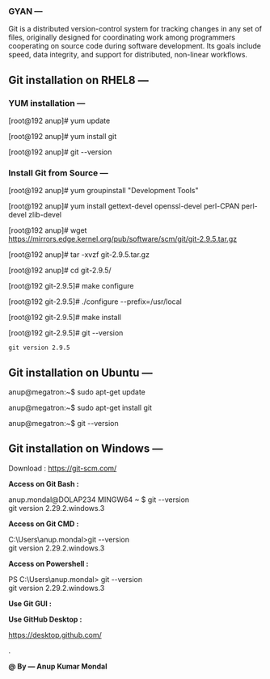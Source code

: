 
### GYAN —

Git is a distributed version-control system for tracking changes in any set of files, originally designed for coordinating work among programmers cooperating on source code during software development. Its goals include speed, data integrity, and support for distributed, non-linear workflows.

## Git installation on RHEL8 —

### YUM installation —

[root@192 anup]#  yum update

[root@192 anup]#  yum install git 

[root@192 anup]#  git --version 


### Install Git from Source — 

[root@192 anup]# yum groupinstall "Development Tools"

[root@192 anup]# yum install gettext-devel openssl-devel perl-CPAN perl-devel zlib-devel


[root@192 anup]# wget https://mirrors.edge.kernel.org/pub/software/scm/git/git-2.9.5.tar.gz

[root@192 anup]# tar -xvzf git-2.9.5.tar.gz

[root@192 anup]# cd git-2.9.5/

[root@192 git-2.9.5]# make configure

[root@192 git-2.9.5]# ./configure --prefix=/usr/local

[root@192 git-2.9.5]# make install

[root@192 git-2.9.5]# git --version

```git version 2.9.5```


## Git installation on Ubuntu —

anup@megatron:~$ sudo apt-get update

anup@megatron:~$ sudo apt-get install git

anup@megatron:~$ git --version


## Git installation on Windows —

Download : https://git-scm.com/

**Access on Git Bash :**

anup.mondal@DOLAP234 MINGW64 ~
$ git --version  
git version 2.29.2.windows.3

**Access on Git CMD :**

C:\Users\anup.mondal>git --version                                                                                      
git version 2.29.2.windows.3                                                                                                        
                
**Access on Powershell :**

PS C:\Users\anup.mondal> git --version                                                                                   
git version 2.29.2.windows.3    


**Use Git GUI :**

**Use GitHub Desktop :**

https://desktop.github.com/


.
  
**@ By — Anup Kumar Mondal**


